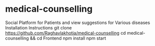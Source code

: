 # medical-counselling
Social Platform for Patients and view suggestions for Various diseases
Installation Instructions
git clone https://github.com/Raghavlakhotia/medical-counselling
cd medical-counselling && cd Frontend
npm install
npm start
